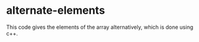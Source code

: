 # alternate-elements
This code gives the elements of the array alternatively, which is done using c++.
